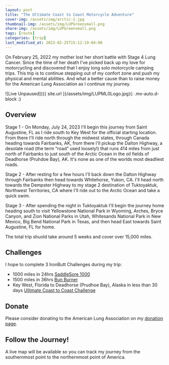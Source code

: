 ```yaml
---
layout: post
title: "The Ultimate Coast to Coast Motorcycle Adventure"
cover-img: /assets/img/arctic-2.jpg
thumbnail-img: /assets/img/LUPGreensmall.png
share-img: /assets/img/LUPGreensmall.png
tags: [route]
categories: [trip]
last_modified_at: 2023-02-25T15:12:19-04:00
---
```


On February 25, 2022 my mother lost her short battle with Stage 4 Lung Cancer. Since the time of her death I've picked back up my love for motorcycling and discovered that I enjoy long solo motorcycle camping trips. This trip is to continue stepping out of my confort zone and push my physical and mental abilities. And what a better cause than to raise money for the American Lung Association as I continue my journey.

![Live Unpaused]({{ site.url }}/assets/img/LUPML0Logo.jpg){: .mx-auto.d-block :}

## Overview

Stage 1 - On Monday, July 24, 2023 I'll begin this journey from Saint Augustine, FL as I ride south to Key West for the official starting location. From there I'll ride north through the midwest states, through Canada heading towards Fairbanks, AK, from there I'll pickup the Dalton Highway, a desolate road (the term “road” used loosely!) that runs 414 miles from just north of Fairbanks to just south of the Arctic Ocean in the oil fields of Deadhorse (Pruhdoe Bay), AK. It's none as one of the worlds most deadliest roads.

Stage 2 - After resting for a few hours I'll back down the Dalton Highway through Fairbanks then head towards Whitehorse, Yukon, CA. I'll head north towards the Dempster Highway to my stage 2 destination of Tuktoyaktuk, Northwest Territories, CA where I'll ride out to the Arctic Ocean and take a quick swim.

Stage 3 - After spending the night in Tuktoyaktuk I'll begin the journey home heading south to visit Yellowstone National Park in Wyoming, Arches, Bryce Canyon, and Zion National Parks in Utah, Whitesands National Park in New Mexico, Big Bend National Park in Texas, and then head East towards Saint Augustine, FL for home.

The total trip shuold take around 5 weeks and cover over 15,000 miles.

## Challenges

I hope to complete 3 IronButt Challenges during my trip:
- 1000 miles in 24hrs [SaddleSore 1000](https://www.ironbutt.com/themerides/ssseries/index.html)
- 1500 miles in 36hrs [Bun Burner](https://www.ironbutt.com/themerides/ssseries/index.html)
- Key West, Florida to Deadhorse (Prudhoe Bay), Alaska in less than 30 days [Ulitmate Coast to Coast Challenge](https://www.ironbutt.com/themerides/ucc/index.html)

## Donate

Please consider donating to the American Lung Association on my [donation page](https://bealungsaver.funraise.org/fundraiser/erik-azar).

## Follow the Journey!

A live map will be available so you can track my journey from the southernmost point to the northernmost point of America.
